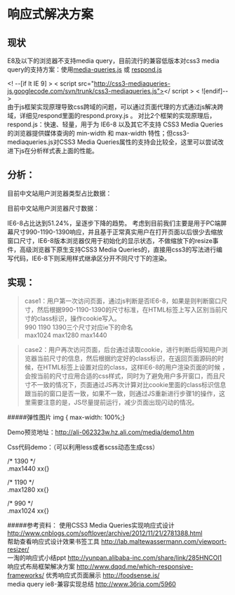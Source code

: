 响应式解决方案
=====================

现状
-----------
E8及以下的浏览器不支持media query，目前流行的兼容低版本对css3 media query的支持方案：使用[media-queries.js](http://code.google.com/p/css3-mediaqueries-js/) 或 [respond.js](https://github.com/scottjehl/Respond) 

<! --[if lt IE 9] > 
< script src="http://css3-mediaqueries-js.googlecode.com/svn/trunk/css3-mediaqueries.js"></ script >
< ![endif]-- >   
由于js框架实现原理导致css跨域的问题，可以通过页面代理的方式通过js解决跨域，详细见respond里面的respond.proxy.js 。
对比2个框架的实现原理后，respond.js：快速、轻量，用于为 IE6-8 以及其它不支持 CSS3 Media Queries 的浏览器提供媒体查询的 min-width 和 max-width 特性；但css3-mediaqueries.js对CSS3 Media Queries属性的支持会比较全，这里可以尝试改进下js在分析样式表上面的性能。

分析：
------------
目前中文站用户浏览器类型占比数据：



目前中文站用户浏览器尺寸数据：


IE6-8占比达到51.24%，呈逐步下降的趋势。
考虑到目前我们主要是用于PC端屏幕尺寸990-1190-1390响应，并且基于正常真实用户在打开页面以后很少去缩放窗口尺寸，IE6-8版本浏览器仅用于初始化的显示状态，不做缩放下的resize事件，高级浏览器下原生支持CSS3 Media Queries的，直接用css3的写法进行编写代码，IE6-8下则采用样式继承区分开不同尺寸下的渲染。	

实现：
--------------
>case1：用户第一次访问页面，通过js判断是否IE6-8，如果是则判断窗口尺寸，然后根据990-1190-1390的尺寸标准，在HTML标签上写入区别当前尺寸的class标识，操作cookie写入。		
990 1190 1390三个尺寸对应ie下的命名 		
max1024  max1280  max1440	


>case2：用户再次访问页面，后台通过读取cookie，进行判断后得知用户浏览器当前尺寸的信息，然后根据约定好的class标识，在返回页面源码的时候，在HTML标签上设置对应的class，这样IE6-8的用户渲染页面的时候 ，会按当前的尺寸应用合适的css样式，同时为了避免用户多开窗口，而且尺寸不一致的情况下，页面通过JS再次计算对比cookie里面的class标识信息跟当前的窗口是否一致，如果不一致，则通过JS重新进行步骤1的操作，这里需要注意的是，JS尽量提前运行，减少页面出现闪动的情况。	


#####弹性图片
img { max-width: 100%;}   

Demo预览地址：http://ali-062323w.hz.ali.com/media/demo1.htm		



Css代码demo：（可以利用less或者scss动态生成css）

/* 1390 */	
.max1440 xx{}


/* 1190 */	
.max1280 xx{}


/* 990 */	
.max1024 xx{}


#####参考资料：
使用CSS3 Media Queries实现响应式设计 http://www.cnblogs.com/softlover/archive/2012/11/21/2781388.html	
帮助查看响应式设计效果书签工具 http://lab.maltewassermann.com/viewport-resizer/	
一淘的响应式小结ppt    http://yunpan.alibaba-inc.com/share/link/285HNCOl1 	
响应式布局框架解决方案 http://www.dqqd.me/which-responsive-frameworks/	
优秀响应式页面展示 http://foodsense.is/	
media query ie8-兼容实现总结 http://www.36ria.com/5960	
